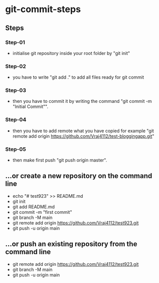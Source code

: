 # git-commit-steps

## Steps
### Step-01 
- initialise git repository inside your root folder by "git init"
### Step-02
- you have to write "git add ." to add all files ready for git commit
### Step-03
- then you have to commit it by writing the command "git commit -m "Initial Commit"".
### Step-04
- then you have to add remote what you have copied for example "git remote add origin https://github.com/Vraj4112/test-bloggingapp.git"
### Step-05
- then make first push "git push origin master".


## …or create a new repository on the command line
- echo "# test923" >> README.md
- git init
- git add README.md
- git commit -m "first commit"
- git branch -M main
- git remote add origin https://github.com/Vraj4112/test923.git
- git push -u origin main

## …or push an existing repository from the command line
- git remote add origin https://github.com/Vraj4112/test923.git
- git branch -M main
- git push -u origin main







